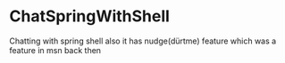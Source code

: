 # ChatSpringWithShell

Chatting with spring shell also it has nudge(dürtme) feature which was a feature in msn back then 

